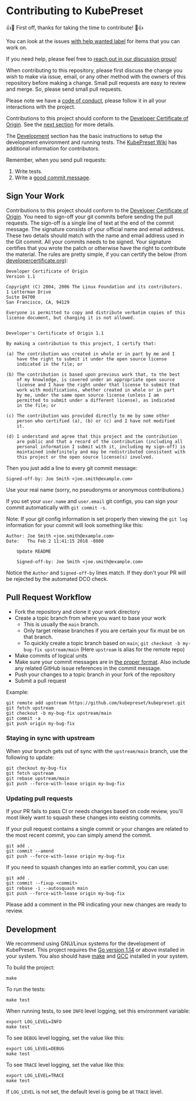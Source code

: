 # Contributing to KubePreset

:+1::tada: First off, thanks for taking the time to contribute!
:tada::+1:

You can look at the issues [with help wanted label][help-wanted] for items that
you can work on.

If you need help, please feel free to [reach out in our discussion
group!][group]

When contributing to this repository, please first discuss the change you wish
to make via issue, email, or any other method with the owners of this repository
before making a change.  Small pull requests are easy to review and merge.  So,
please send small pull requests.

Please note we have a [code of conduct][conduct], please follow it in all your
interactions with the project.

Contributions to this project should conform to the [Developer Certificate of
Origin][dco].  See the [next section](#sign-your-work) for more details.

The [Development](#development) section has the basic instructions to setup the
development environment and running tests.  The [KubePreset Wiki][wiki] has
additional information for contributors.

Remember, when you send pull requests:

1. Write tests.
2. Write a [good commit message][commit-message].

## Sign Your Work

Contributions to this project should conform to the [Developer Certificate of
Origin][dco].  You need to sign-off your git commits before sending the pull
requests.  The sign-off is a single line of text at the end of the commit
message.  The signature consists of your official name and email address.  These
two details should match with the name and email address used in the Git commit.
All your commits needs to be signed.  Your signature certifies that you wrote
the patch or otherwise have the right to contribute the material.  The rules are
pretty simple, if you can certify the below (from
[developercertificate.org][dco]):

```
Developer Certificate of Origin
Version 1.1

Copyright (C) 2004, 2006 The Linux Foundation and its contributors.
1 Letterman Drive
Suite D4700
San Francisco, CA, 94129

Everyone is permitted to copy and distribute verbatim copies of this
license document, but changing it is not allowed.


Developer's Certificate of Origin 1.1

By making a contribution to this project, I certify that:

(a) The contribution was created in whole or in part by me and I
    have the right to submit it under the open source license
    indicated in the file; or

(b) The contribution is based upon previous work that, to the best
    of my knowledge, is covered under an appropriate open source
    license and I have the right under that license to submit that
    work with modifications, whether created in whole or in part
    by me, under the same open source license (unless I am
    permitted to submit under a different license), as indicated
    in the file; or

(c) The contribution was provided directly to me by some other
    person who certified (a), (b) or (c) and I have not modified
    it.

(d) I understand and agree that this project and the contribution
    are public and that a record of the contribution (including all
    personal information I submit with it, including my sign-off) is
    maintained indefinitely and may be redistributed consistent with
    this project or the open source license(s) involved.
```

Then you just add a line to every git commit message:

    Signed-off-by: Joe Smith <joe.smith@example.com>

Use your real name (sorry, no pseudonyms or anonymous contributions.)

If you set your `user.name` and `user.email` git configs, you can sign your
commit automatically with `git commit -s`.

Note: If your git config information is set properly then viewing the `git log`
information for your commit will look something like this:

```
Author: Joe Smith <joe.smith@example.com>
Date:   Thu Feb 2 11:41:15 2018 -0800

    Update README

    Signed-off-by: Joe Smith <joe.smith@example.com>
```

Notice the `Author` and `Signed-off-by` lines match. If they don't
your PR will be rejected by the automated DCO check.

## Pull Request Workflow

- Fork the repository and clone it your work directory
- Create a topic branch from where you want to base your work
  - This is usually the `main` branch.
  - Only target release branches if you are certain your fix must be on that
    branch.
  - To quickly create a topic branch based on `main`; ``git checkout -b
    my-bug-fix upstream/main`` (Here `upstream` is alias for the remote repo)
- Make commits of logical units
- Make sure your commit messages are in [the proper format][commit-message].
  Also include any related GitHub issue references in the commit message.
- Push your changes to a topic branch in your fork of the repository
- Submit a pull request

Example:

```shell
git remote add upstream https://github.com/kubepreset/kubepreset.git
git fetch upstream
git checkout -b my-bug-fix upstream/main
git commit -a
git push origin my-bug-fix
```

### Staying in sync with upstream

When your branch gets out of sync with the `upstream/main` branch, use the
following to update:

``` shell
git checkout my-bug-fix
git fetch upstream
git rebase upstream/main
git push --force-with-lease origin my-bug-fix
```

### Updating pull requests

If your PR fails to pass CI or needs changes based on code review, you'll most
likely want to squash these changes into existing commits.

If your pull request contains a single commit or your changes are related to the
most recent commit, you can simply amend the commit.

```
git add .
git commit --amend
git push --force-with-lease origin my-bug-fix
```

If you need to squash changes into an earlier commit, you can use:

```
git add .
git commit --fixup <commit>
git rebase -i --autosquash main
git push --force-with-lease origin my-bug-fix
```

Please add a comment in the PR indicating your new changes are ready to review.

## Development

We recommend using GNU/Linux systems for the development of KubePreset. This
project requires the [Go version 1.14][go] or above installed in your
system. You also should have [make][make] and [GCC][gcc] installed in your
system.

To build the project:

    make

To run the tests:

    make test

When running tests, to see `INFO` level logging, set this environment variable:

    export LOG_LEVEL=INFO
    make test

To see `DEBUG` level logging, set the value like this:

    export LOG_LEVEL=DEBUG
    make test

To see `TRACE` level logging, set the value like this:

    export LOG_LEVEL=TRACE
    make test

If `LOG_LEVEL` is not set, the default level is going be at `TRACE` level.

[help-wanted]: https://github.com/kubepreset/kubepreset/issues?q=is%3Aissue+is%3Aopen+label%3A%22help+wanted%22
[conduct]: https://github.com/kubepreset/kubepreset/blob/main/CODE_OF_CONDUCT.md
[wiki]: https://github.com/kubepreset/kubepreset/wiki
[dco]: http://developercertificate.org
[group]: https://groups.google.com/g/kubepreset
[readme]: https://github.com/kubepreset/kubepreset/blob/main/README.md
[commit-message]: https://chris.beams.io/posts/git-commit/
[go]: https://golang.org
[make]: https://en.wikipedia.org/wiki/Make_(software)
[gcc]: https://gcc.gnu.org
